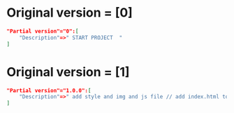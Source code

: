 # Original version = [0]
```json
"Partial version"="0":[
    "Description"=>" START PROJECT  " 
]
```

# Original version = [1]
```json
"Partial version"="1.0.0":[
    "Description"=>" add style and img and js file // add index.html to view  " 
]
```
